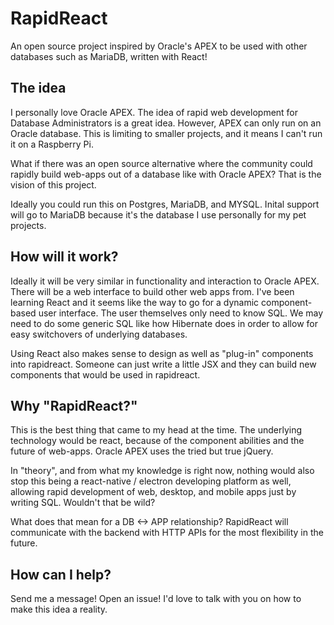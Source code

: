 # RapidReact
An open source project inspired by Oracle's APEX to be used with other databases such as MariaDB, written with React!

## The idea

I personally love Oracle APEX. The idea of rapid web development for Database Administrators is a great idea. However, APEX can only run on an Oracle database. This is limiting to smaller projects, and it means I can't run it on a Raspberry Pi.

What if there was an open source alternative where the community could rapidly build web-apps out of a database like with Oracle APEX? That is the vision of this project.

Ideally you could run this on Postgres, MariaDB, and MYSQL. Inital support will go to MariaDB because it's the database I use personally for my pet projects.

## How will it work?

Ideally it will be very similar in functionality and interaction to Oracle APEX. There will be a web interface to build other web apps from. I've been learning React and it seems like the way to go for a dynamic component-based user interface. The user themselves only need to know SQL. We may need to do some generic SQL like how Hibernate does in order to allow for easy switchovers of underlying databases.

Using React also makes sense to design as well as "plug-in" components into rapidreact. Someone can just write a little JSX and they can build new components that would be used in rapidreact.

## Why "RapidReact?"

This is the best thing that came to my head at the time. The underlying technology would be react, because of the component abilities and the future of web-apps. Oracle APEX uses the tried but true jQuery.

In "theory", and from what my knowledge is right now, nothing would also stop this being a react-native / electron developing platform as well, allowing rapid development of web, desktop, and mobile apps just by writing SQL. Wouldn't that be wild?

What does that mean for a DB <-> APP relationship? RapidReact will communicate with the backend with HTTP APIs for the most flexibility in the future.

## How can I help?

Send me a message! Open an issue! I'd love to talk with you on how to make this idea a reality.
